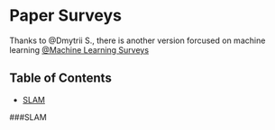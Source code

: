 # Paper Surveys
Thanks to @Dmytrii S., there is another version forcused on machine learning [@Machine Learning Surveys](https://github.com/metrofun/machine-learning-surveys#active-learning)

## Table of Contents
- [SLAM](#SLAM)

###SLAM
